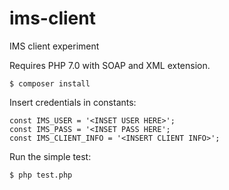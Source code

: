 # ims-client
IMS client experiment

Requires PHP 7.0 with SOAP and XML extension.

```
$ composer install
```

Insert credentials in constants:
```
const IMS_USER = '<INSET USER HERE>';
const IMS_PASS = '<INSET PASS HERE';
const IMS_CLIENT_INFO = '<INSERT CLIENT INFO>';
```

Run the simple test:
```
$ php test.php
```
